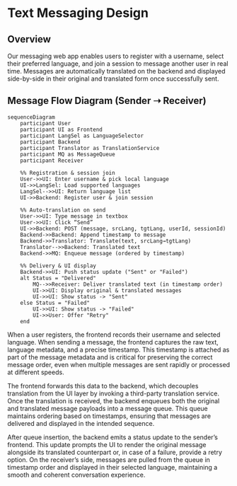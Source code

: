 # Text Messaging Design

## Overview

Our messaging web app enables users to register with a username, select their preferred language, and join a session to message another user in real time. Messages are automatically translated on the backend and displayed side-by-side in their original and translated form once successfully sent.

## Message Flow Diagram (Sender ➝ Receiver)

```mermaid
sequenceDiagram
	participant User
	participant UI as Frontend
	participant LangSel as LanguageSelector
	participant Backend
	participant Translator as TranslationService
	participant MQ as MessageQueue
	participant Receiver
	
	%% Registration & session join
	User->>UI: Enter username & pick local language
	UI->>LangSel: Load supported languages
	LangSel-->>UI: Return language list
	UI->>Backend: Register user & join session
	
	%% Auto-translation on send
	User->>UI: Type message in textbox
	User->>UI: Click “Send”
	UI->>Backend: POST (message, srcLang, tgtLang, userId, sessionId)
	Backend->>Backend: Append timestamp to message
	Backend->>Translator: Translate(text, srcLang→tgtLang)
	Translator-->>Backend: Translated text
	Backend->>MQ: Enqueue message (ordered by timestamp)
	
	%% Delivery & UI display
	Backend->>UI: Push status update ("Sent" or "Failed")
	alt Status = "Delivered"
		MQ-->>Receiver: Deliver translated text (in timestamp order)
		UI->>UI: Display original & translated messages
		UI->>UI: Show status -> "Sent"
	else Status = "Failed"
		UI->>UI: Show status -> "Failed"
		UI->>User: Offer "Retry"
	end
```
When a user registers, the frontend records their username and selected language. When sending a message, the frontend captures the raw text, language metadata, and a precise timestamp. This timestamp is attached as part of the message metadata and is critical for preserving the correct message order, even when multiple messages are sent rapidly or processed at different speeds.

The frontend forwards this data to the backend, which decouples translation from the UI layer by invoking a third-party translation service. Once the translation is received, the backend enqueues both the original and translated message payloads into a message queue. This queue maintains ordering based on timestamps, ensuring that messages are delivered and displayed in the intended sequence.

After queue insertion, the backend emits a status update to the sender’s frontend. This update prompts the UI to render the original message alongside its translated counterpart or, in case of a failure, provide a retry option. On the receiver’s side, messages are pulled from the queue in timestamp order and displayed in their selected language, maintaining a smooth and coherent conversation experience.